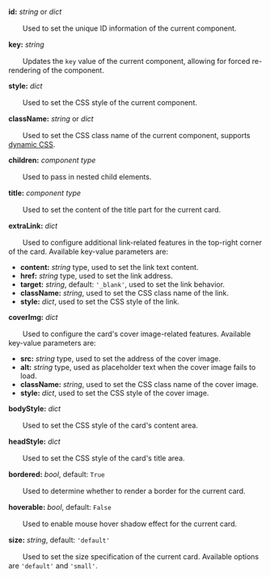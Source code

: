 **id:** *string* or *dict*

　　Used to set the unique ID information of the current component.

**key:** *string*

　　Updates the `key` value of the current component, allowing for forced re-rendering of the component.

**style:** *dict*

　　Used to set the CSS style of the current component.

**className:** *string* or *dict*

　　Used to set the CSS class name of the current component, supports [dynamic CSS](/advanced-classname).

**children:** *component type*

　　Used to pass in nested child elements.

**title:** *component type*

　　Used to set the content of the title part for the current card.

**extraLink:** *dict*

　　Used to configure additional link-related features in the top-right corner of the card. Available key-value parameters are:

- **content:** *string* type, used to set the link text content.
- **href:** *string* type, used to set the link address.
- **target:** *string*, default: `'_blank'`, used to set the link behavior.
- **className:** *string*, used to set the CSS class name of the link.
- **style:** *dict*, used to set the CSS style of the link.

**coverImg:** *dict*

　　Used to configure the card's cover image-related features. Available key-value parameters are:

- **src:** *string* type, used to set the address of the cover image.
- **alt:** *string* type, used as placeholder text when the cover image fails to load.
- **className:** *string*, used to set the CSS class name of the cover image.
- **style:** *dict*, used to set the CSS style of the cover image.

**bodyStyle:** *dict*

　　Used to set the CSS style of the card's content area.

**headStyle:** *dict*

　　Used to set the CSS style of the card's title area.

**bordered:** *bool*, default: `True`

　　Used to determine whether to render a border for the current card.

**hoverable:** *bool*, default: `False`

　　Used to enable mouse hover shadow effect for the current card.

**size:** *string*, default: `'default'`

　　Used to set the size specification of the current card. Available options are `'default'` and `'small'`.